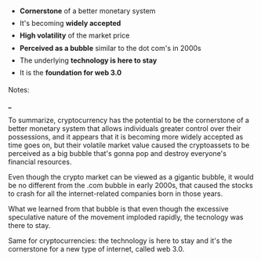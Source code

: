 <ul style="line-height: 1.8">
    <li><strong>Cornerstone</strong> of a better monetary system</li>
    <li class="fragment">It's becoming <strong>widely accepted</strong></li>
    <li class="fragment"><strong>High volatility</strong> of the market price</li>
    <li class="fragment"><strong>Perceived as a bubble</strong> similar to the dot com's in 2000s</li>
    <li class="fragment">The underlying <strong>technology is here to stay</strong></li>
    <li class="fragment">It is the <strong>foundation for web 3.0</strong></li>
</ul>

Notes:  

**_**

To summarize, cryptocurrency has the potential to be the cornerstone of a better monetary system that allows individuals greater control over their possessions, and it appears that it is becoming more widely accepted as time goes on, but their volatile market value caused the cryptoassets to be perceived as a big bubble that's gonna pop and destroy everyone's financial resources.  

Even though the crypto market can be viewed as a gigantic bubble, it would be no different from the .com bubble in early 2000s, that caused the stocks to crash for all the internet-related companies born in those years.  

What we learned from that bubble is that even though the excessive speculative nature of the movement imploded rapidly, the tecnology was there to stay.  

Same for cryptocurrencies: the technology is here to stay and it's the cornerstone for a new type of internet, called web 3.0.